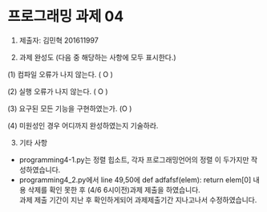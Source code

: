 # 프로그래밍 과제 04

1. 제출자:   김민혁 201611997

2. 과제 완성도 (다음 중 해당하는 사항에 모두 표시한다.)

(1) 컴파일 오류가 나지 않는다. ( O )

(2) 실행 오류가 나지 않는다. ( O )

(3) 요구된 모든 기능을 구현하였는가. (O )

(4) 미원성인 경우 어디까지 완성하였는지 기술하라.

3. 기타 사항  
 - programming4-1.py는 정렬 힙소트, 각자 프로그래밍언어의 정렬 이 두가지만 작성하였습니다.  
 - programming4_2.py에서 line 49,50에 def  adfafsf(elem): return elem[0] 내용 삭제를 확인 못한 후 (4/6 6시이전)과제 제출을 하였습니다.  
 과제 제출 기간이 지난 후 확인하게되어 과제제출기간 지나고나서 수정하였습니다.
   
 

